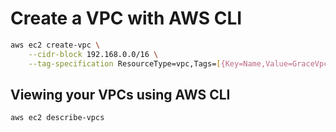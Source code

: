# Create a VPC with AWS CLI
```sh
aws ec2 create-vpc \
    --cidr-block 192.168.0.0/16 \
    --tag-specification ResourceType=vpc,Tags=[{Key=Name,Value=GraceVpc}]
```
## Viewing your VPCs using AWS CLI
```sh
aws ec2 describe-vpcs
```
